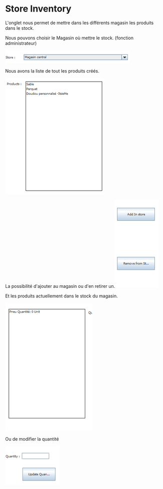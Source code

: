 # Store Inventory

L'onglet nous permet de mettre dans les différents magasin les produits dans le stock.

Nous pouvons choisir le Magasin où mettre le stock. (fonction administrateur)

![](../../.gitbook/assets/image.png)

Nous avons la liste de tout les produits créés.

![](<../../.gitbook/assets/image (31).png>)

La possibilité d'ajouter au magasin ou d'en retirer un.![](<../../.gitbook/assets/image (27).png>)



Et les produits actuellement dans le stock du magasin.

![](<../../.gitbook/assets/image (1).png>)

Ou de modifier la quantité&#x20;

![](<../../.gitbook/assets/image (16).png>)





